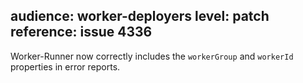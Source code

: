 audience: worker-deployers
level: patch
reference: issue 4336
---
Worker-Runner now correctly includes the `workerGroup` and `workerId` properties in error reports.
